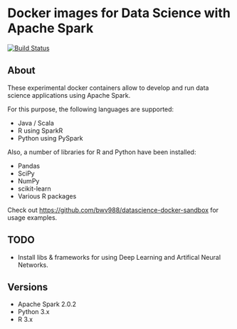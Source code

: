 # Docker images for Data Science with Apache Spark

[![Build Status](https://api.travis-ci.org/bwv988/docker-datascience-spark.svg?branch=master)](https://api.travis-ci.org/bwv988/docker-datascience-spark.svg?branch=master)

## About

These experimental docker containers allow to develop and run data science applications using Apache Spark.

For this purpose, the following languages are supported:

- Java / Scala
- R using SparkR
- Python using PySpark

Also, a number of libraries for R and Python have been installed:

- Pandas
- SciPy
- NumPy
- scikit-learn
- Various R packages

Check out <https://github.com/bwv988/datascience-docker-sandbox> for usage examples.

## TODO

- Install libs & frameworks for using Deep Learning and Artifical Neural Networks.

## Versions

- Apache Spark 2.0.2
- Python 3.x
- R 3.x
